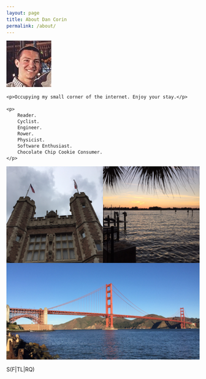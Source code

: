 ```yaml
---
layout: page
title: About Dan Corin
permalink: /about/
---
```


<div class="shadow-wrap">
    <div id="me-picture">
        <img src="/assets/me.jpg" alt="About image" />
    </div>

    <p>Occupying my small corner of the internet. Enjoy your stay.</p>

    <p>
        Reader.
        Cyclist.
        Engineer.
        Rower.
        Physicist.
        Software Enthusiast.
        Chocolate Chip Cookie Consumer.
    </p>

</div>

<div class="shadow-wrap">
    <img src="/assets/composite.jpg" alt="Composite" />
</div>


S(<span title="San Francisco">F|</span><span title="St. Louis">TL|</span><span title="Sarasota">RQ</span>)


